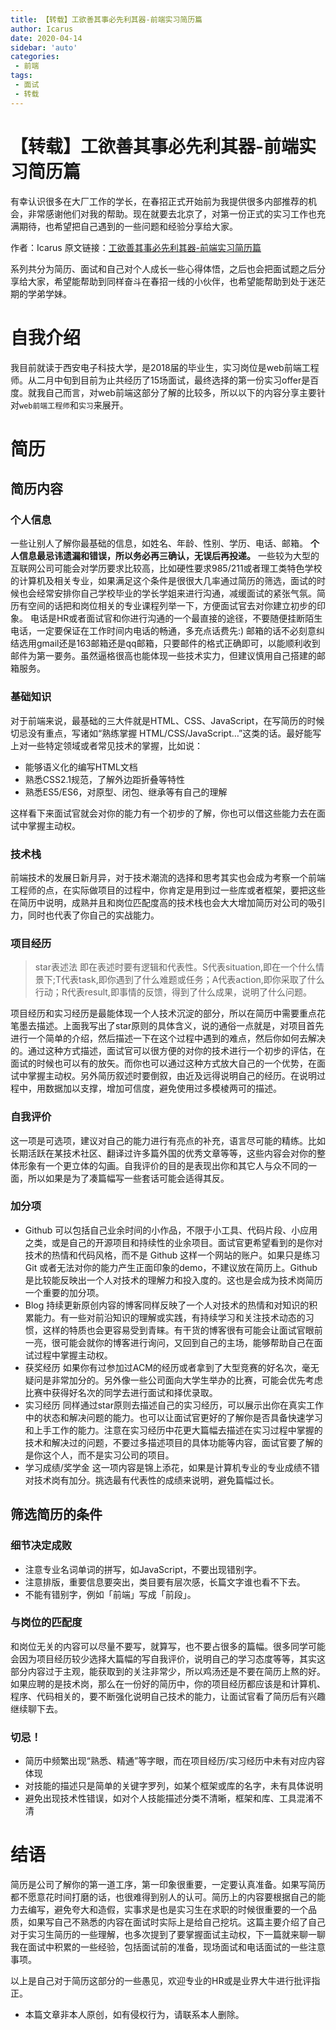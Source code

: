 ```yaml
---
title: 【转载】工欲善其事必先利其器-前端实习简历篇
author: Icarus
date: 2020-04-14
sidebar: 'auto'
categories:
 - 前端
tags:
 - 面试
 - 转载
---
```


<Boxx/>

# 【转载】工欲善其事必先利其器-前端实习简历篇

有幸认识很多在大厂工作的学长，在春招正式开始前为我提供很多内部推荐的机会，非常感谢他们对我的帮助。现在就要去北京了，对第一份正式的实习工作也充满期待，也希望把自己遇到的一些问题和经验分享给大家。

作者：Icarus
原文链接：[工欲善其事必先利其器-前端实习简历篇](https://xdlrt.github.io/2017/03/13/2017-03-13)

系列共分为简历、面试和自己对个人成长一些心得体悟，之后也会把面试题之后分享给大家，希望能帮助到同样奋斗在春招一线的小伙伴，也希望能帮助到处于迷茫期的学弟学妹。

# 自我介绍

我目前就读于西安电子科技大学，是2018届的毕业生，实习岗位是web前端工程师。从二月中旬到目前为止共经历了15场面试，最终选择的第一份实习offer是百度。就我自己而言，对web前端这部分了解的比较多，所以以下的内容分享主要针对`web前端工程师`和`实习`来展开。

# 简历

## 简历内容

### 个人信息

一些让别人了解你最基础的信息，如姓名、年龄、性别、学历、电话、邮箱。
**个人信息最忌讳遗漏和错误，所以务必再三确认，无误后再投递。**
一些较为大型的互联网公司可能会对学历要求比较高，比如硬性要求985/211或者理工类特色学校的计算机及相关专业，如果满足这个条件是很很大几率通过简历的筛选，面试的时候也会经常安排你自己学校毕业的学长学姐来进行沟通，减缓面试的紧张气氛。简历有空间的话把和岗位相关的专业课程列举一下，方便面试官去对你建立初步的印象。
电话是HR或者面试官和你进行沟通的一个最直接的途径，不要随便挂断陌生电话，一定要保证在工作时间内电话的畅通，多充点话费先:)
邮箱的话不必刻意纠结选用gmail还是163邮箱还是qq邮箱，只要邮件的格式正确即可，以能顺利收到邮件为第一要务。虽然逼格很高也能体现一些技术实力，但建议慎用自己搭建的邮箱服务。

### 基础知识

对于前端来说，最基础的三大件就是HTML、CSS、JavaScript，在写简历的时候切忌没有重点，写诸如“熟练掌握 HTML/CSS/JavaScript…”这类的话。最好能写上对一些特定领域或者常见技术的掌握，比如说：

- 能够语义化的编写HTML文档
- 熟悉CSS2.1规范，了解外边距折叠等特性
- 熟悉ES5/ES6，对原型、闭包、继承等有自己的理解

这样看下来面试官就会对你的能力有一个初步的了解，你也可以借这些能力去在面试中掌握主动权。

### 技术栈

前端技术的发展日新月异，对于技术潮流的选择和思考其实也会成为考察一个前端工程师的点，在实际做项目的过程中，你肯定是用到过一些库或者框架，要把这些在简历中说明，成熟并且和岗位匹配度高的技术栈也会大大增加简历对公司的吸引力，同时也代表了你自己的实战能力。

### 项目经历

> star表述法
> 即在表述时要有逻辑和代表性。S代表situation,即在一个什么情景下;T代表task,即你遇到了什么难题或任务；A代表action,即你采取了什么行动；R代表result,即事情的反馈，得到了什么成果，说明了什么问题。

项目经历和实习经历是最能体现一个人技术沉淀的部分，所以在简历中需要重点花笔墨去描述。上面我写出了star原则的具体含义，说的通俗一点就是，对项目首先进行一个简单的介绍，然后描述一下在这个过程中遇到的难点，然后你如何去解决的。通过这种方式描述，面试官可以很方便的对你的技术进行一个初步的评估，在面试的时候也可以有的放矢。而你也可以通过这种方式放大自己的一个优势，在面试中掌握主动权。另外简历叙述时要倒叙，由近及远得说明自己的经历。在说明过程中，用数据加以支撑，增加可信度，避免使用过多模棱两可的描述。

### 自我评价

这一项是可选项，建议对自己的能力进行有亮点的补充，语言尽可能的精练。比如长期活跃在某技术社区、翻译过许多篇外国的优秀文章等等，这些内容会对你的整体形象有一个更立体的勾画。自我评价的目的是表现出你和其它人与众不同的一面，所以如果是为了凑篇幅写一些套话可能会适得其反。

### 加分项

- Github
  可以包括自己业余时间的小作品，不限于小工具、代码片段、小应用之类，或是自己的开源项目和持续性的业余项目。面试官更希望看到的是你对技术的热情和代码风格，而不是 Github 这样一个网站的账户。如果只是练习 Git 或者无法对你的能力产生正面印象的demo，不建议放在简历上。Github 是比较能反映出一个人对技术的理解力和投入度的。这也是会成为技术岗简历一个重要的加分项。
- Blog
  持续更新原创内容的博客同样反映了一个人对技术的热情和对知识的积累能力。有一些对前沿知识的理解或实践，有持续学习和关注技术动态的习惯，这样的特质也会更容易受到青睐。有干货的博客很有可能会让面试官眼前一亮，很可能会就你的博客进行询问，又回到自己的主场，能够帮助自己在面试过程中掌握主动权。
- 获奖经历
  如果你有过参加过ACM的经历或者拿到了大型竞赛的好名次，毫无疑问是非常加分的。另外像一些公司面向大学生举办的比赛，可能会优先考虑比赛中获得好名次的同学去进行面试和择优录取。
- 实习经历
  同样通过star原则去描述自己的实习经历，可以展示出你在真实工作中的状态和解决问题的能力。也可以让面试官更好的了解你是否具备快速学习和上手工作的能力。注意在实习经历中花更大篇幅去描述在实习过程中掌握的技术和解决过的问题，不要过多描述项目的具体功能等内容，面试官要了解的是你这个人，而不是实习公司的项目。
- 学习成绩/奖学金
  这一项内容是锦上添花，如果是计算机专业的专业成绩不错对技术岗有加分。挑选最有代表性的成绩来说明，避免篇幅过长。

## 筛选简历的条件

### 细节决定成败

- 注意专业名词单词的拼写，如JavaScript，不要出现错别字。
- 注意排版，重要信息要突出，类目要有层次感，长篇文字谁也看不下去。
- 不能有错别字，例如「前端」写成「前段」。

### 与岗位的匹配度

和岗位无关的内容可以尽量不要写，就算写，也不要占很多的篇幅。很多同学可能会因为项目经历较少选择大篇幅的写自我评价，说明自己的学习态度等等，其实这部分内容过于主观，能获取到的关注非常少，所以鸡汤还是不要在简历上熬的好。如果应聘的是技术岗，那么在一份好的简历中，你的项目经历都应该是和计算机、程序、代码相关的，要不断强化说明自己技术的能力，让面试官看了简历后有兴趣继续聊下去。

### 切忌！

- 简历中频繁出现“熟悉、精通”等字眼，而在项目经历/实习经历中未有对应内容体现
- 对技能的描述只是简单的关键字罗列，如某个框架或库的名字，未有具体说明
- 避免出现技术性错误，如对个人技能描述分类不清晰，框架和库、工具混淆不清

# 结语

简历是公司了解你的第一道工序，第一印象很重要，一定要认真准备。如果写简历都不愿意花时间打磨的话，也很难得到别人的认可。简历上的内容要根据自己的能力去编写，避免夸大和造假，实事求是也是实习生在求职的时候很重要的一个品质，如果写自己不熟悉的内容在面试时实际上是给自己挖坑。这篇主要介绍了自己对于实习生简历的一些理解，也多次提到了要掌握面试主动权，下一篇就来聊一聊我在面试中积累的一些经验，包括面试前的准备，现场面试和电话面试的一些注意事项。

以上是自己对于简历这部分的一些愚见，欢迎专业的HR或是业界大牛进行批评指正。

* 本篇文章非本人原创，如有侵权行为，请联系本人删除。

<Vssue :title="$title" />